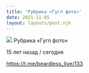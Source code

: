 ```yaml
---
title: 'Рубрика «Гугл фото»'
date: 2021-11-05
layout: layouts/post.njk
---
```


![](https://i.ibb.co/vB4chb2/file-62.jpg)
Рубрика «Гугл фото»

15 лет назад / сегодня

https://t.me/beardless_live/133